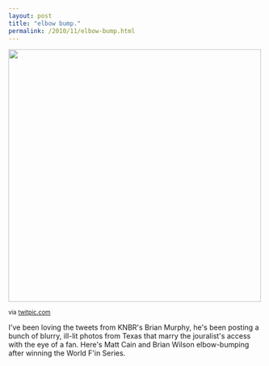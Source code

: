 ```yaml
---
layout: post
title: "elbow bump."
permalink: /2010/11/elbow-bump.html
---
```


<img class="asset asset-image at-xid-6a00d8341c4f5f53ef0133f584684b970b  " src="https://sippey.typepad.com/.a/6a00d8341c4f5f53ef0133f584684b970b-580wi" width="500" />

<p><small>via <a href="http://twitpic.com/334pcq">twitpic.com</a></small></p>

<p>I&#39;ve been loving the tweets from KNBR&#39;s Brian Murphy, he&#39;s been posting a bunch of blurry, ill-lit photos from Texas that marry the jouralist&#39;s access with the eye of a fan. Here&#39;s Matt Cain and Brian Wilson elbow-bumping after winning the World F&#39;in Series.</p>


